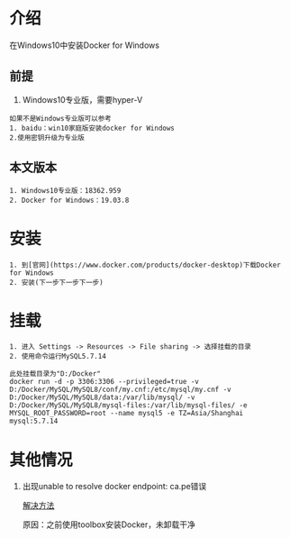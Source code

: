 

# 介绍

在Windows10中安装Docker for Windows

## 前提

1. Windows10专业版，需要hyper-V

```
如果不是Windows专业版可以参考
1. baidu：win10家庭版安装docker for Windows
2.使用密钥升级为专业版
```

## 本文版本

 ```
1. Windows10专业版：18362.959
2. Docker for Windows：19.03.8
 ```

# 安装

```
1. 到[官网](https://www.docker.com/products/docker-desktop)下载Docker for Windows
2. 安装(下一步下一步下一步)
```

# 挂载

```
1. 进入 Settings -> Resources -> File sharing -> 选择挂载的目录
2. 使用命令运行MySQL5.7.14

此处挂载目录为"D:/Docker"
docker run -d -p 3306:3306 --privileged=true -v D:/Docker/MySQL/MySQL8/conf/my.cnf:/etc/mysql/my.cnf -v D:/Docker/MySQL/MySQL8/data:/var/lib/mysql/ -v D:/Docker/MySQL/MySQL8/mysql-files:/var/lib/mysql-files/ -e MYSQL_ROOT_PASSWORD=root --name mysql5 -e TZ=Asia/Shanghai mysql:5.7.14
```

# 其他情况

1. 出现unable to resolve docker endpoint: ca.pe错误

   [解决方法](https://blog.csdn.net/u014418725/article/details/100136095)

   原因：之前使用toolbox安装Docker，未卸载干净